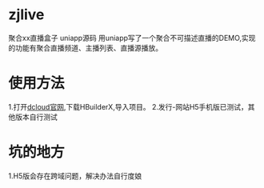 # zjlive
聚合xx直播盒子 uniapp源码
用uniapp写了一个聚合不可描述直播的DEMO,实现的功能有聚合直播频道、主播列表、直播源播放。

# 使用方法
1.打开[dcloud官网](https://www.dcloud.io/),下载HBuilderX,导入项目。
2.发行-网站H5手机版已测试，其他版本自行测试

# 坑的地方
1.H5版会存在跨域问题，解决办法自行度娘





